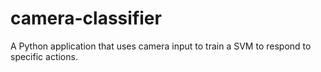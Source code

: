 # camera-classifier
A Python application that uses camera input to train a SVM to respond to specific actions.